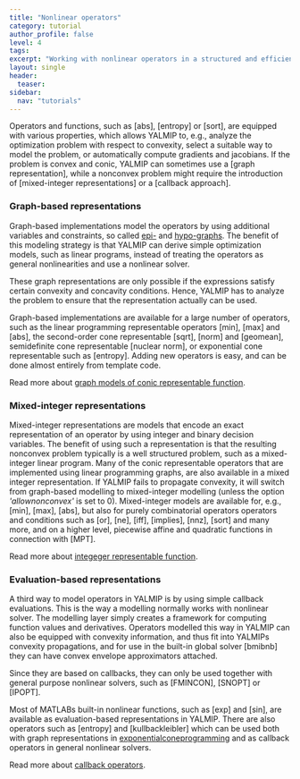 ```yaml
---
title: "Nonlinear operators"
category: tutorial
author_profile: false
level: 4
tags:
excerpt: "Working with nonlinear operators in a structured and efficient fashion"
layout: single
header:
  teaser:
sidebar:
  nav: "tutorials"
---
```


Operators and functions, such as [abs], [entropy] or [sort], are equipped with various properties, which allows YALMIP to, e.g., analyze the optimization problem with respect to convexity, select a suitable way to model the problem, or automatically compute gradients and jacobians. If the problem is convex and conic, YALMIP can sometimes use a [graph representation], while a nonconvex problem might require the introduction of [mixed-integer representations] or a [callback approach].

### Graph-based representations

Graph-based implementations model the operators by using additional variables and constraints, so called [epi-](http://en.wikipedia.org/wiki/Epigraph_%28mathematics%29) and [hypo-graphs](http://en.wikipedia.org/wiki/Hypograph_%28mathematics%29). The benefit of this modeling strategy is that YALMIP can derive simple optimization models, such as linear programs, instead of treating the operators as general nonlinearities and use a nonlinear solver.

These graph representations are only possible if the expressions satisfy certain convexity and concavity conditions. Hence, YALMIP has to analyze the problem to ensure that the representation actually can be used.

Graph-based implementations are available for a large number of operators, such as the linear programming representable operators  [min], [max] and [abs], the second-order cone representable  [sqrt], [norm] and [geomean], semidefinite cone representable [nuclear norm], or exponential cone representable such as [entropy]. Adding new operators is easy, and can be done almost entirely from template code.

Read more about [graph models of conic representable function](/tutorial/nonlinearoperatorsgraphs).

### Mixed-integer representations

Mixed-integer representations are models that encode an exact representation of an operator by using integer and binary decision variables. The benefit of using such a representation is that the resulting nonconvex problem typically is a well structured problem, such as a mixed-integer linear program. Many of the conic representable operators that are implemented using linear programming graphs, are also available in a mixed integer representation. If YALMIP fails to propagate convexity, it will switch from graph-based modelling to mixed-integer modelling (unless the option *'allownonconvex'* is set to 0). Mixed-integer models are available for, e.g., [min], [max], [abs], but also for purely combinatorial operators operators and conditions such as [or], [ne], [iff], [implies], [nnz], [sort] and many more, and on a higher level, piecewise affine and quadratic functions in connection with [MPT].

Read more about [integeger representable function](/tutorial/nonlinearoperatorsmixedinteger).

### Evaluation-based representations

A third way to model operators in YALMIP is by using simple callback evaluations. This is the way a modelling normally works with nonlinear solver. The modelling layer simply creates a framework for computing function values and derivatives. Operators modelled this way in YALMIP can also be equipped with convexity information, and thus fit into YALMIPs convexity propagations, and for use in the built-in global solver [bmibnb] they can have convex envelope approximators attached.

Since they are based on callbacks, they can only be used together with general purpose nonlinear solvers, such as [FMINCON], [SNOPT] or [IPOPT]. 

Most of MATLABs built-in nonlinear functions, such as [exp] and [sin], are available as evaluation-based representations in YALMIP. There are also operators such as [entropy] and [kullbackleibler] which can be used both with graph representations in [exponentialconeprogramming](/tutorial/exponentialconeprogramming) and as callback operators in general nonlinear solvers.

Read more about [callback operators](/tutorial/nonlinearoperatorsmixedinteger).
